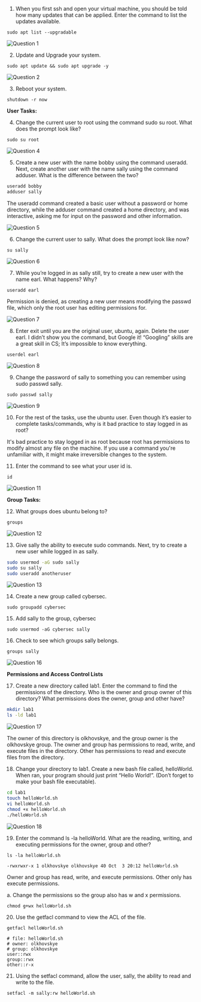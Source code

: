 
1. When you first ssh and open your virtual machine, you should be told how many updates that can be applied. Enter the command to list the updates available.

`sudo apt list --upgradable`

![Question 1](images/q1)

2. Update and Upgrade your system.

`sudo apt update && sudo apt upgrade -y`

![Question 2](images/q2)

3. Reboot your system.

`shutdown -r now`

**User Tasks:**

4. Change the current user to root using the command sudo su root. What does the prompt look like?

`sudo su root`

![Question 4](images/q4)

5. Create a new user with the name bobby using the command useradd. Next, create another user with the name sally using the command adduser. What is the difference between the two?

```bash
useradd bobby
adduser sally
```

The useradd command created a basic user without a password or home directory, while the adduser command created a home directory, and was interactive, asking me for input on the password and other information.

![Question 5](images/q5)

6. Change the current user to sally. What does the prompt look like now?

`su sally`

![Question 6](images/q6)

7. While you’re logged in as sally still, try to create a new user with the name earl. What happens? Why?

`useradd earl`

Permission is denied, as creating a new user means modifying the passwd file, which only the root user has editing permissions for.

![Question 7](images/q7)

8. Enter exit until you are the original user, ubuntu, again. Delete the user earl. I didn’t show you the command, but Google it! “Googling” skills are a great skill in CS; It’s impossible to know everything.

`userdel earl`

![Question 8](images/q8)

9. Change the password of sally to something you can remember using sudo passwd sally.

`sudo passwd sally`

![Question 9](images/q9)

10. For the rest of the tasks, use the ubuntu user. Even though it’s easier to complete tasks/commands, why is it bad practice to stay logged in as root?

It's bad practice to stay logged in as root because root has permissions to modify almost any file on the machine. If you use a command you're unfamiliar with, it might make irreversible changes to the system.

11. Enter the command to see what your user id is.

`id`

![Question 11](images/q11)

**Group Tasks:**

12. What groups does ubuntu belong to?

`groups`

![Question 12](images/q12)

13. Give sally the ability to execute sudo commands. Next, try to create a new user while logged in as sally.

```bash
sudo usermod -aG sudo sally
sudo su sally
sudo useradd anotheruser
```

![Question 13](images/q13)

14. Create a new group called cybersec.

`sudo groupadd cybersec`

15. Add sally to the group, cybersec

`sudo usermod -aG cybersec sally`

16. Check to see which groups sally belongs.

`groups sally`

![Question 16](images/q16)

**Permissions and Access Control Lists**

17. Create a new directory called lab1. Enter the command to find the permissions of the directory. Who is the owner and group owner of this directory? What permissions does the owner, group and other have?

```bash
mkdir lab1
ls -ld lab1
```

![Question 17](images/q17)

The owner of this directory is olkhovskye, and the group owner is the olkhovskye group. The owner and group has permissions to read, write, and execute files in the directory. Other has permissions to read and execute files from the directory.

18. Change your directory to lab1. Create a new bash file called, helloWorld. When ran, your program should just print “Hello World!”. (Don’t forget to make your bash file executable).

```bash
cd lab1
touch helloWorld.sh
vi helloWorld.sh
chmod +x helloWorld.sh
./helloWorld.sh
```

![Question 18](images/q18)

19. Enter the command ls -la helloWorld. What are the reading, writing, and executing permissions for the owner, group and other?

`ls -la helloWorld.sh`

`-rwxrwxr-x 1 olkhovskye olkhovskye 40 Oct  3 20:12 helloWorld.sh`

Owner and group has read, write, and execute permissions. Other only has execute permissions.

a. Change the permissions so the group also has w and x permissions.

`chmod g+wx helloWorld.sh`

20. Use the getfacl command to view the ACL of the file.

`getfacl helloWorld.sh`

```
# file: helloWorld.sh
# owner: olkhovskye
# group: olkhovskye
user::rwx
group::rwx
other::r-x
```

21. Using the setfacl command, allow the user, sally, the ability to read and write to the file.

`setfacl -m sally:rw helloWorld.sh`

